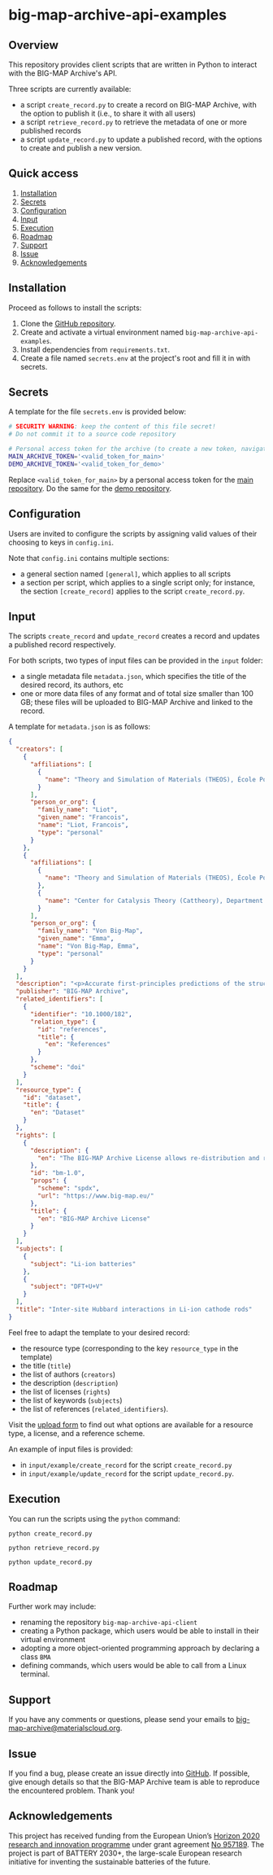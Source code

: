 # big-map-archive-api-examples

## Overview

This repository provides client scripts that are written in Python to interact with the BIG-MAP Archive's API. 

Three scripts are currently available:
- a script `create_record.py` to create a record on BIG-MAP Archive, with the option to publish it (i.e., to share it with all users)
- a script `retrieve_record.py` to retrieve the metadata of one or more published records
- a script `update_record.py` to update a published record, with the options to create and publish a new version.

## Quick access

1. [Installation](#installation)
2. [Secrets](#secrets)
3. [Configuration](#configuration)
4. [Input](#input)
5. [Execution](#execution)
6. [Roadmap](#roadmap)
7. [Support](#support)
8. [Issue](#issue)
9. [Acknowledgements](#acknowledgements)

## Installation

Proceed as follows to install the scripts:

1. Clone the [GitHub repository](https://github.com/materialscloud-org/big-map-archive-api-examples/).
2. Create and activate a virtual environment named `big-map-archive-api-examples`.
3. Install dependencies from `requirements.txt`.
4. Create a file named `secrets.env` at the project's root and fill it in with secrets.

## Secrets

A template for the file `secrets.env` is provided below:

```bash
# SECURITY WARNING: keep the content of this file secret!
# Do not commit it to a source code repository

# Personal access token for the archive (to create a new token, navigate to 'Applications' > 'Personal access tokens')
MAIN_ARCHIVE_TOKEN='<valid_token_for_main>'
DEMO_ARCHIVE_TOKEN='<valid_token_for_demo>'
```

Replace `<valid_token_for_main>` by a personal access token for the [main repository](https://archive.big-map.eu/account/settings/applications/). 
Do the same for the [demo repository](https://big-map-archive-demo.materialscloud.org/account/settings/applications/).

## Configuration

Users are invited to configure the scripts by assigning valid values of their choosing to keys in `config.ini`.

Note that `config.ini` contains multiple sections:
- a general section named `[general]`, which applies to all scripts
- a section per script, which applies to a single script only; 
for instance, the section `[create_record]` applies to the script `create_record.py`. 

## Input

The scripts `create_record` and `update_record` creates a record and updates a published record respectively.

For both scripts, two types of input files can be provided in the `input` folder:
- a single metadata file `metadata.json`, which specifies the title of the desired record, its authors, etc
- one or more data files of any format and of total size smaller than 100 GB; these files will be uploaded to BIG-MAP Archive and linked to the record.

A template for `metadata.json` is as follows:

```json
{
  "creators": [
    {
      "affiliations": [
        {
          "name": "Theory and Simulation of Materials (THEOS), École Polytechnique Fédérale de Lausanne, CH-1015 Lausanne, Switzerland"
        }
      ],
      "person_or_org": {
        "family_name": "Liot",
        "given_name": "Francois",
        "name": "Liot, Francois",
        "type": "personal"
      }
    },
    {
      "affiliations": [
        {
          "name": "Theory and Simulation of Materials (THEOS), École Polytechnique Fédérale de Lausanne, CH-1015 Lausanne, Switzerland"
        },
        {
          "name": "Center for Catalysis Theory (Cattheory), Department of Physics, Technical University of Denmark (DTU), 2800 Kongens Lyngby, Denmark"
        }
      ],
      "person_or_org": {
        "family_name": "Von Big-Map",
        "given_name": "Emma",
        "name": "Von Big-Map, Emma",
        "type": "personal"
      }
    }
  ],
  "description": "<p>Accurate first-principles predictions of the structural, electronic, magnetic, and electrochemical properties of cathode materials can be key in the design of novel efficient Li-ion batteries...</p>",
  "publisher": "BIG-MAP Archive",
  "related_identifiers": [
    {
      "identifier": "10.1000/182",
      "relation_type": {
        "id": "references",
        "title": {
          "en": "References"
        }
      },
      "scheme": "doi"
    }
  ],
  "resource_type": {
    "id": "dataset",
    "title": {
      "en": "Dataset"
    }
  },
  "rights": [
    {
      "description": {
        "en": "The BIG-MAP Archive License allows re-distribution and re-use of work within the BIG-MAP community."
      },
      "id": "bm-1.0",
      "props": {
        "scheme": "spdx",
        "url": "https://www.big-map.eu/"
      },
      "title": {
        "en": "BIG-MAP Archive License"
      }
    }
  ],
  "subjects": [
    {
      "subject": "Li-ion batteries"
    },
    {
      "subject": "DFT+U+V"
    }
  ],
  "title": "Inter-site Hubbard interactions in Li-ion cathode rods"
}
```

Feel free to adapt the template to your desired record:
- the resource type (corresponding to the key `resource_type` in the template)
- the title (`title`)
- the list of authors (`creators`)
- the description (`description`)
- the list of licenses (`rights`)
- the list of keywords (`subjects`)
- the list of references (`related_identifiers`).

Visit the [upload form](https://archive.big-map.eu/uploads/new) to find out 
what options are available for a resource type, a license, and a reference scheme.

An example of input files is provided:
- in `input/example/create_record` for the script `create_record.py`
- in `input/example/update_record` for the script `update_record.py`.

## Execution

You can run the scripts using the `python` command:

```
python create_record.py
```
```
python retrieve_record.py
```
```
python update_record.py
```

## Roadmap

Further work may include:
- renaming the repository `big-map-archive-api-client`
- creating a Python package, which users would be able to install in their virtual environment
- adopting a more object-oriented programming approach by declaring a class `BMA`
- defining commands, which users would be able to call from a Linux terminal.

## Support

If you have any comments or questions, please send your emails to big-map-archive@materialscloud.org.

## Issue

If you find a bug, please create an issue directly into [GitHub](https://github.com/materialscloud-org/big-map-archive-api-examples/issues). If possible, give enough details so that the BIG-MAP Archive team is able to reproduce the encountered problem. Thank you!

## Acknowledgements

This project has received funding from the European Union’s [Horizon 2020 research and innovation programme](https://ec.europa.eu/programmes/horizon2020/en) under grant agreement [No 957189](https://cordis.europa.eu/project/id/957189). The project is part of BATTERY 2030+, the large-scale European research initiative for inventing the sustainable batteries of the future.



